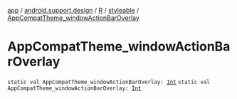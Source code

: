 [app](../../../index.md) / [android.support.design](../../index.md) / [R](../index.md) / [styleable](index.md) / [AppCompatTheme_windowActionBarOverlay](.)

# AppCompatTheme_windowActionBarOverlay

`static val AppCompatTheme_windowActionBarOverlay: `[`Int`](https://kotlinlang.org/api/latest/jvm/stdlib/kotlin/-int/index.html)
`static val AppCompatTheme_windowActionBarOverlay: `[`Int`](https://kotlinlang.org/api/latest/jvm/stdlib/kotlin/-int/index.html)